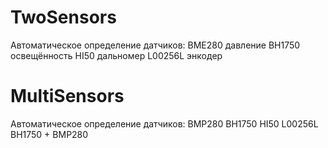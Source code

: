 # TwoSensors
Автоматическое определение датчиков:
BME280   давление
BH1750   освещённость
HI50     дальномер
L00256L  энкодер

# MultiSensors
Автоматическое определение датчиков:
BMP280
BH1750
HI50
L00256L
BH1750 + BMP280
